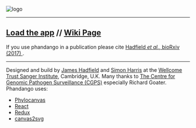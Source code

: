 ![logo](https://raw.githubusercontent.com/jameshadfield/phandangoExampleData/master/wikiImages/logo600.png)

***

## [Load the app](http://jameshadfield.github.io/phandango/) // [Wiki Page](http://github.com/jameshadfield/phandango/wiki)

If you use phandango in a publication please cite [Hadfield _et al._, bioRxiv (2017) ](http://biorxiv.org/content/early/2017/03/22/119545).

***

Designed and build by [James Hadfield](mailto:jh22@sanger.ac.uk) and [Simon Harris](mailto:sh16@sanger.ac.uk) at the [Wellcome Trust Sanger Institute](http://www.sanger.ac.uk), Cambridge, U.K.
Many thanks to [The Centre for Genomic Pathogen Surveillance (CGPS)](http://www.sanger.ac.uk/science/collaboration/centre-global-pathogen-surveillance-cgps) especially Richard Goater.
Phandango uses:
* [Phylocanvas](http://phylocanvas.org/)
* [React](https://facebook.github.io/react/)
* [Redux](http://redux.js.org/)
* [canvas2svg](https://github.com/gliffy/canvas2svg)
